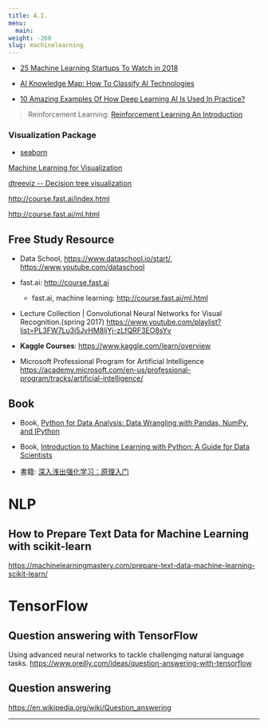 ```yaml
---
title: A.I.
menu:
  main:
weight: -260
slug: machinelearning
---
```

- [25 Machine Learning Startups To Watch in 2018](https://www.forbes.com/sites/louiscolumbus/2018/08/26/25-machine-learning-startups-to-watch-in-2018/#1e7bffd66f99)

- [AI Knowledge Map: How To Classify AI Technologies](https://www.forbes.com/sites/cognitiveworld/2018/08/22/ai-knowledge-map-how-to-classify-ai-technologies/#51bc3f257773)

- [10 Amazing Examples Of How Deep Learning AI Is Used In Practice?](https://www.forbes.com/sites/bernardmarr/2018/08/20/10-amazing-examples-of-how-deep-learning-ai-is-used-in-practice/#2ab75d47f98a)

> Reinforcement Learning:
> [Reinforcement Learning An Introduction](http://incompleteideas.net/book/bookdraft2017nov5.pdf)
>

### Visualization Package
- [seaborn](https://seaborn.pydata.org/index.html)

[Machine Learning for Visualization](https://medium.com/@enjalot/machine-learning-for-visualization-927a9dff1cab)

[dtreeviz -- Decision tree visualization](https://github.com/parrt/dtreeviz)

http://course.fast.ai/index.html

http://course.fast.ai/ml.html

## Free Study Resource
- Data School, https://www.dataschool.io/start/, https://www.youtube.com/dataschool

- fast.ai: http://course.fast.ai
  - fast.ai, machine learning: http://course.fast.ai/ml.html

- Lecture Collection | Convolutional Neural Networks for Visual Recognition.(spring 2017) https://www.youtube.com/playlist?list=PL3FW7Lu3i5JvHM8ljYj-zLfQRF3EO8sYv

- **Kaggle Courses**: https://www.kaggle.com/learn/overview

- Microsoft Professional Program for Artificial Intelligence
https://academy.microsoft.com/en-us/professional-program/tracks/artificial-intelligence/

## Book
- Book, [Python for Data Analysis: Data Wrangling with Pandas, NumPy, and IPython](https://www.amazon.com/Python-Data-Analysis-Wrangling-IPython/dp/1449319793)

- Book, [Introduction to Machine Learning with Python: A Guide for Data Scientists](https://www.amazon.com/Introduction-Machine-Learning-Python-Scientists-ebook/dp/B01M0LNE8C)

- 書籍: [深入浅出强化学习：原理入门](https://item.jd.com/12261093.html)

# NLP
## How to Prepare Text Data for Machine Learning with scikit-learn
https://machinelearningmastery.com/prepare-text-data-machine-learning-scikit-learn/

# TensorFlow
## Question answering with TensorFlow
Using advanced neural networks to tackle challenging natural language tasks.
https://www.oreilly.com/ideas/question-answering-with-tensorflow
## Question answering
https://en.wikipedia.org/wiki/Question_answering

---
